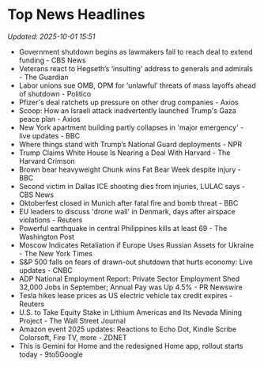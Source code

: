 # Top News Headlines

_Updated: 2025-10-01 15:51_

- Government shutdown begins as lawmakers fail to reach deal to extend funding - CBS News
- Veterans react to Hegseth’s ‘insulting’ address to generals and admirals - The Guardian
- Labor unions sue OMB, OPM for ‘unlawful’ threats of mass layoffs ahead of shutdown - Politico
- Pfizer's deal ratchets up pressure on other drug companies - Axios
- Scoop: How an Israeli attack inadvertently launched Trump's Gaza peace plan - Axios
- New York apartment building partly collapses in 'major emergency' - live updates - BBC
- Where things stand with Trump’s National Guard deployments - NPR
- Trump Claims White House Is Nearing a Deal With Harvard - The Harvard Crimson
- Brown bear heavyweight Chunk wins Fat Bear Week despite injury - BBC
- Second victim in Dallas ICE shooting dies from injuries, LULAC says - CBS News
- Oktoberfest closed in Munich after fatal fire and bomb threat - BBC
- EU leaders to discuss 'drone wall' in Denmark, days after airspace violations - Reuters
- Powerful earthquake in central Philippines kills at least 69 - The Washington Post
- Moscow Indicates Retaliation if Europe Uses Russian Assets for Ukraine - The New York Times
- S&P 500 falls on fears of drawn-out shutdown that hurts economy: Live updates - CNBC
- ADP National Employment Report: Private Sector Employment Shed 32,000 Jobs in September; Annual Pay was Up 4.5% - PR Newswire
- Tesla hikes lease prices as US electric vehicle tax credit expires - Reuters
- U.S. to Take Equity Stake in Lithium Americas and Its Nevada Mining Project - The Wall Street Journal
- Amazon event 2025 updates: Reactions to Echo Dot, Kindle Scribe Colorsoft, Fire TV, more - ZDNET
- This is Gemini for Home and the redesigned Home app, rollout starts today - 9to5Google